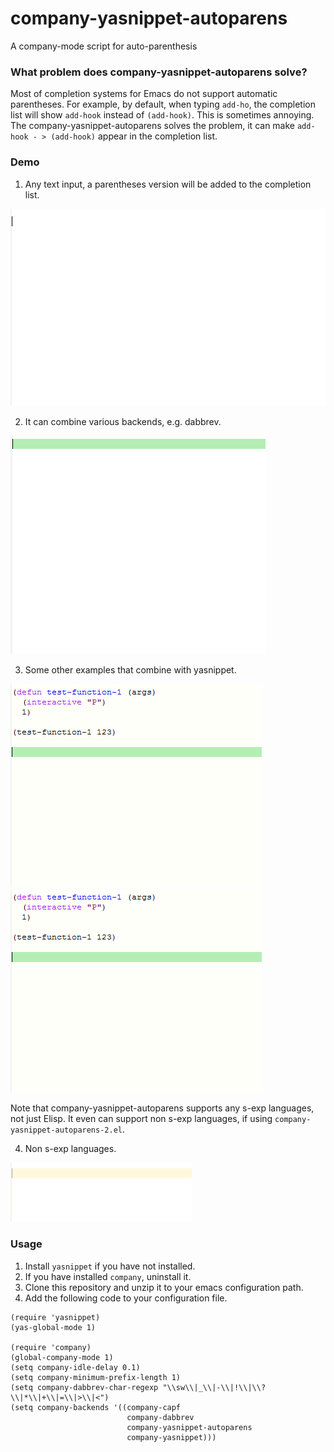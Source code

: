 # company-yasnippet-autoparens
A company-mode script for auto-parenthesis

### What problem does company-yasnippet-autoparens solve?

Most of completion systems for Emacs do not support automatic parentheses. For example, by default, when typing `add-ho`, the completion list will show  `add-hook` instead of `(add-hook)`. This is sometimes annoying. The company-yasnippet-autoparens solves the problem, it can make `add-hook - > (add-hook)` appear in the completion list.



### Demo

1. Any text input, a parentheses version will be added to the completion list.

<img src="./demo-1.gif">

2. It can combine various backends, e.g. dabbrev.

<img src="./demo-2.gif">

3. Some other examples that combine with yasnippet.

<img src="./demo-3.gif">

<img src="./demo-4.gif">

Note that company-yasnippet-autoparens supports any s-exp languages, not just Elisp. It even can support non s-exp languages, if using `company-yasnippet-autoparens-2.el`.

4. Non s-exp languages.

<img src="./demo-5.gif">

   




### Usage

1. Install `yasnippet` if you have not installed.
2. If you have installed `company`, uninstall it.
3. Clone this repository and unzip it to your emacs configuration path.
4. Add the following code to your configuration file.
```
(require 'yasnippet)
(yas-global-mode 1)

(require 'company)
(global-company-mode 1)
(setq company-idle-delay 0.1)
(setq company-minimum-prefix-length 1)
(setq company-dabbrev-char-regexp "\\sw\\|_\\|-\\|!\\|\\?\\|*\\|+\\|=\\|>\\|<")
(setq company-backends '((company-capf
                          company-dabbrev
                          company-yasnippet-autoparens
                          company-yasnippet)))
```


